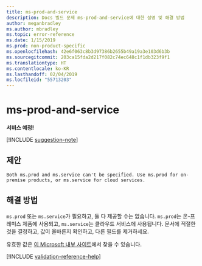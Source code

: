 ```yaml
---
title: ms-prod-and-service
description: Docs 빌드 문제 ms-prod-and-service에 대한 설명 및 해결 방법
author: meganbradley
ms.author: mbradley
ms.topic: error-reference
ms.date: 1/15/2019
ms.prod: non-product-specific
ms.openlocfilehash: 42e6f063c8b3d97386b2655b49a19a3e103d6b3b
ms.sourcegitcommit: 203ca15fda2d217f082c74ec648c1f1db323f9f1
ms.translationtype: HT
ms.contentlocale: ko-KR
ms.lasthandoff: 02/04/2019
ms.locfileid: "55713203"
---
```

# <a name="ms-prod-and-service"></a>ms-prod-and-service

**서비스 예정!**

[!INCLUDE [suggestion-note](includes/suggestion-note.md)]

## <a name="suggestion"></a>제안

`Both ms.prod and ms.service can't be specified. Use ms.prod for on-premise products, or ms.service for cloud services.`

## <a name="resolution"></a>해결 방법

`ms.prod` 또는 `ms.service`가 필요하고, 둘 다 제공할 수는 없습니다. `ms.prod`는 온-프레미스 제품에 사용되고, `ms.service`는 클라우드 서비스에 사용됩니다. 문서에 적절한 것을 결정하고, 값이 올바른지 확인하고, 다른 필드를 제거하세요.

유효한 값은 [이 Microsoft 내부 사이트](https://docsmetadatatool.azurewebsites.net/whitelists)에서 찾을 수 있습니다.

<!--make sure to add this file to your includes folder and verify the path-->
[!INCLUDE [validation-reference-help](includes/validation-reference-help.md)]
